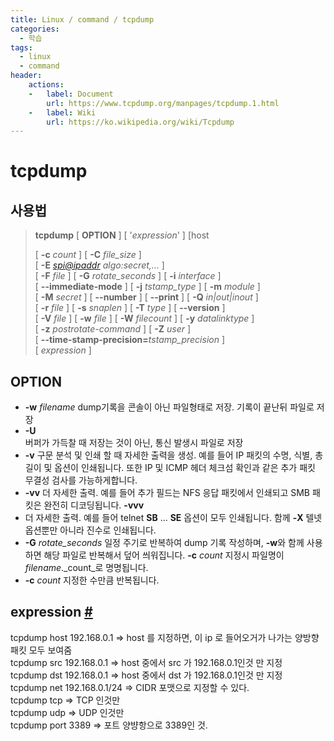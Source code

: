 ```yaml
---
title: Linux / command / tcpdump
categories: 
  - 학습
tags: 
  - linux
  - command
header:  
    actions:
    -   label: Document
        url: https://www.tcpdump.org/manpages/tcpdump.1.html
    -   label: Wiki
        url: https://ko.wikipedia.org/wiki/Tcpdump
---
```

# tcpdump

## 사용법
>**tcpdump** [ **OPTION** ] [ '_expression_' ] [host
>  
>[ **-c**  _count_ ] [ **-C**  _file_size_ ]  
>[ **-E**  _[spi@ipaddr](mailto:spi@ipaddr)  algo:secret,..._ ]  
>[ **-F**  _file_ ] [ **-G**  _rotate_seconds_ ] [ **-i**  _interface_ ]  
>[ **--immediate-mode** ] [ **-j**  _tstamp_type_ ] [ **-m**  _module_ ]  
>[ **-M**  _secret_ ] [ **--number** ] [ **--print** ] [ **-Q**  _in|out|inout_ ]  
>[ **-r**  _file_ ] [ **-s**  _snaplen_ ] [ **-T**  _type_ ] [ **--version** ]  
>[ **-V**  _file_ ] [ **-w**  _file_ ] [ **-W**  _filecount_ ] [ **-y**  _datalinktype_ ]  
>[ **-z**  _postrotate-command_ ] [ **-Z**  _user_ ]  
>[ **--time-stamp-precision=**_tstamp_precision_ ]  
>[ _expression_ ]

## OPTION
- **-w** _filename_
dump기록을 콘솔이 아닌 파일형태로 저장. 기록이 끝난뒤 파일로 저장
- **-U**  
버퍼가 가득찰 때 저장는 것이 아닌, 통신 발생시 파일로 저장
- **-v**
구문 분석 및 인쇄 할 때 자세한 출력을 생성. 예를 들어 IP 패킷의 수명, 식별, 총 길이 및 옵션이 인쇄됩니다. 또한 IP 및 ICMP 헤더 체크섬 확인과 같은 추가 패킷 무결성 검사를 가능하게합니다.
- **-vv**
더 자세한 출력. 예를 들어 추가 필드는 NFS 응답 패킷에서 인쇄되고 SMB 패킷은 완전히 디코딩됩니다.
**-vvv**
- 더 자세한 출력. 예를 들어 telnet **SB** ... **SE** 옵션이 모두 인쇄됩니다. 함께 **-X** 텔넷 옵션뿐만 아니라 진수로 인쇄됩니다.
- **-G** _rotate_seconds_
일정 주기로 반복하여 dump 기록 작성하며, **-w**와 함께 사용하면 해당 파일로 반복해서 덮어 씌워집니다.  **-c** _count_ 지정시 파일명이 _filename_._count_로 명명됩니다.
- **-c** _count_
지정한 수만큼 반복됩니다.

## expression [#](https://www.tcpdump.org/manpages/pcap-filter.7.html)

tcpdump host 192.168.0.1 => host 를 지정하면, 이 ip 로 들어오거가 나가는 양방향 패킷 모두 보여줌  
tcpdump src 192.168.0.1 => host 중에서 src 가 192.168.0.1인것 만 지정  
tcpdump dst 192.168.0.1 => host 중에서 dst 가 192.168.0.1인것 만 지정  
tcpdump net 192.168.0.1/24 => CIDR 포맷으로 지정할 수 있다.  
tcpdump tcp => TCP 인것만  
tcpdump udp => UDP 인것만  
tcpdump port 3389 => 포트 양뱡항으로 3389인 것.
<!--stackedit_data:
eyJoaXN0b3J5IjpbLTI3NTI0MTQxNSwtMTQ0OTUwOTAyNiwxNz
EyODg3MjczLC02NTY3NTc3MzldfQ==
-->